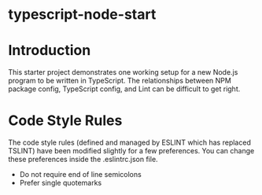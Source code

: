 typescript-node-start
================

# Introduction

This starter project demonstrates one working setup for a new Node.js program to be written in TypeScript. The relationships between NPM package config, TypeScript config, and Lint can be difficult to get right.

# Code Style Rules

The code style rules (defined and managed by ESLINT which has replaced TSLINT) have been modified slightly for a few preferences. You can change these preferences inside the .eslintrc.json file.

- Do not require end of line semicolons
- Prefer single quotemarks
